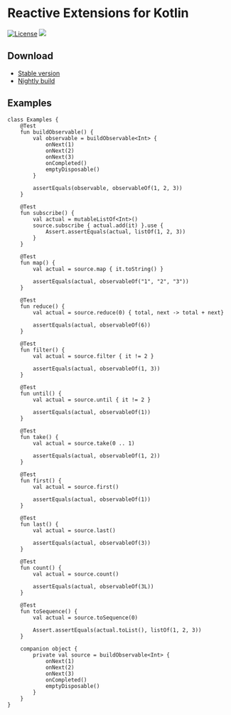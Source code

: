 # Reactive Extensions for Kotlin

[![License](https://img.shields.io/badge/License-Apache%202.0-blue.svg)](https://opensource.org/licenses/Apache-2.0) [<img src="http://tcavs2015.cloudapp.net/app/rest/builds/buildType:(id:DevTeam_Rx_Build)/statusIcon"/>](http://tcavs2015.cloudapp.net/viewType.html?buildTypeId=DevTeam_Rx_Build&guest=1)

## Download

  * [Stable version](http://tcavs2015.cloudapp.net/guestAuth/app/rest/builds/buildType:DevTeam_Rx_Build,pinned:true,status:SUCCESS,tags:release/artifacts/content/rx-1.0-SNAPSHOT.jar)
  * [Nightly build](http://tcavs2015.cloudapp.net/guestAuth/app/rest/builds/buildType:DevTeam_Rx_Build,status:SUCCESS/artifacts/content/rx-1.0-SNAPSHOT.jar)
  
## Examples

``` Koltin
class Examples {
    @Test
    fun buildObservable() {
        val observable = buildObservable<Int> {
            onNext(1)
            onNext(2)
            onNext(3)
            onCompleted()
            emptyDisposable()
        }

        assertEquals(observable, observableOf(1, 2, 3))
    }

    @Test
    fun subscribe() {
        val actual = mutableListOf<Int>()
        source.subscribe { actual.add(it) }.use {
            Assert.assertEquals(actual, listOf(1, 2, 3))
        }
    }

    @Test
    fun map() {
        val actual = source.map { it.toString() }

        assertEquals(actual, observableOf("1", "2", "3"))
    }

    @Test
    fun reduce() {
        val actual = source.reduce(0) { total, next -> total + next}

        assertEquals(actual, observableOf(6))
    }

    @Test
    fun filter() {
        val actual = source.filter { it != 2 }

        assertEquals(actual, observableOf(1, 3))
    }

    @Test
    fun until() {
        val actual = source.until { it != 2 }

        assertEquals(actual, observableOf(1))
    }

    @Test
    fun take() {
        val actual = source.take(0 .. 1)

        assertEquals(actual, observableOf(1, 2))
    }

    @Test
    fun first() {
        val actual = source.first()

        assertEquals(actual, observableOf(1))
    }

    @Test
    fun last() {
        val actual = source.last()

        assertEquals(actual, observableOf(3))
    }

    @Test
    fun count() {
        val actual = source.count()

        assertEquals(actual, observableOf(3L))
    }

    @Test
    fun toSequence() {
        val actual = source.toSequence(0)

        Assert.assertEquals(actual.toList(), listOf(1, 2, 3))
    }

    companion object {
        private val source = buildObservable<Int> {
            onNext(1)
            onNext(2)
            onNext(3)
            onCompleted()
            emptyDisposable()
        }
    }
}
```


